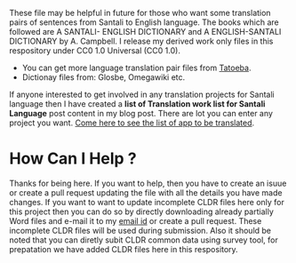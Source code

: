  These file may be helpful in future for those who want some translation pairs of sentences from Santali to English language. The books which are followed are A SANTALI- ENGLISH DICTIONARY and A ENGLISH-SANTALI DICTIONARY by A. Campbell. I release my derived work only files in this respository under CC0 1.0 Universal (CC0 1.0). <br>

* You can get more language translation pair files from [Tatoeba](https://tatoeba.org/en/sentences/show_all_in/sat/none).
* Dictionay files from: Glosbe, Omegawiki etc.

If anyone interested to get involved in any translation projects for Santali language then I have created a  **list of Translation work list for Santali Language** post content in my blog post. There are lot you can enter any project you want. [Come here to see the list of app to be translated](https://santhalimingle.blogspot.com/2020/10/santali-app-translation-list-can-be.html).

# How Can I Help  ?

Thanks for being here. If you want to help, then you have to create an isuue or create a pull request updating the file with all the details you have made changes. If you want to want to update incomplete CLDR files here only for this project then you can do so by directly downloading already partially Word files and e-mail it to my [email id](prasantahembram720@gmail.com) or create a pull request. These incomplete CLDR files will be used during submission. Also it should be noted that you can diretly subit CLDR common data using survey tool, for prepatation we have added CLDR files here in this respository.  
